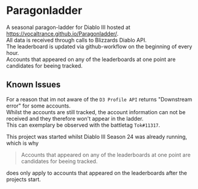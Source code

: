 # Paragonladder

A seasonal paragon-ladder for Diablo III hosted at https://vocaltrance.github.io/Paragonladder/. \
All data is received through calls to Blizzards Diablo API.\
The leaderboard is updated via github-workflow on the beginning of every hour.\
Accounts that appeared on any of the leaderboards at one point are candidates for beeing tracked.


## Known Issues
For a reason that im not aware of the `D3 Profile API` returns "Downstream error" for some accounts.\
Whilst the accounts are still tracked, the account information can not be received and they therefore won't appear in the ladder.\
This can exemplary be observed with the battletag `Tok#11317`.

This project was started whilst Diablo III Season 24 was already running, which is why
> Accounts that appeared on any of the leaderboards at one point are candidates for beeing tracked. 

does only apply to accounts that appeared on the leaderboards after the projects start.
